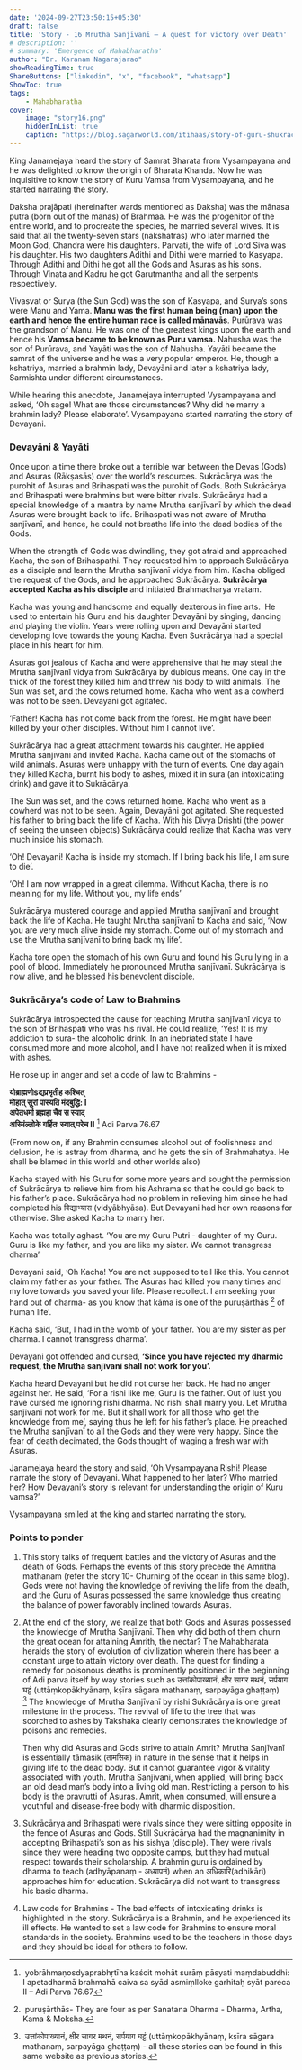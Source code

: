 ```yaml
---
date: '2024-09-27T23:50:15+05:30'
draft: false
title: 'Story - 16 Mrutha Sanjīvanī – A quest for victory over Death'
# description: ''
# summary: 'Emergence of Mahabharatha'
author: "Dr. Karanam Nagarajarao"
showReadingTime: true
ShareButtons: ["linkedin", "x", "facebook", "whatsapp"]
ShowToc: true
tags: 
    - Mahabharatha
cover:
    image: "story16.png"
    hiddenInList: true
    caption: "https://blog.sagarworld.com/itihaas/story-of-guru-shukracharya-chapter-9/"
---
```


King Janamejaya heard the story of Samrat Bharata from Vysampayana and he was delighted to know the origin of Bharata Khanda. Now he was inquisitive to know the story of Kuru Vamsa from Vysampayana, and he started narrating the story.

Daksha prajāpati (hereinafter wards mentioned as Daksha) was the mānasa putra (born out of the manas) of Brahmaa. He was the progenitor of the entire world, and to procreate the species, he married several wives. It is said that all the twenty-seven stars (nakshatras) who later married the Moon God, Chandra were his daughters. Parvati, the wife of Lord Siva was his daughter. His two daughters Adithi and Dithi were married to Kasyapa. Through Adithi and Dithi he got all the Gods and Asuras as his sons. Through Vinata and Kadru he got Garutmantha and all the serpents respectively.

Vivasvat or Surya (the Sun God) was the son of Kasyapa, and Surya’s sons were Manu and Yama. **Manu was the first human being (man) upon the earth and hence the entire human race is called mānavās**. Purūrava was the grandson of Manu. He was one of the greatest kings upon the earth and hence his **Vamsa became to be known as Puru vamsa.** Nahusha was the son of Purūrava, and Yayāti was the son of Nahusha. Yayāti became the samrat of the universe and he was a very popular emperor. He, though a kshatriya, married a brahmin lady, Devayāni and later a kshatriya lady, Sarmishta under different circumstances.

While hearing this anecdote, Janamejaya interrupted Vysampayana and asked, ‘Oh sage! What are those circumstances? Why did he marry a brahmin lady? Please elaborate’. Vysampayana started narrating the story of Devayani.

### Devayāni & Yayāti

Once upon a time there broke out a terrible war between the Devas (Gods) and Asuras (Rākṣasās) over the world’s resources. Sukrācārya was the purohit of Asuras and Brihaspati was the purohit of Gods. Both Sukrācārya and Brihaspati were brahmins but were bitter rivals. Sukrācārya had a special knowledge of a mantra by name Mrutha sanjīvanī by which the dead Asuras were brought back to life. Brihaspati was not aware of Mrutha sanjīvanī, and hence, he could not breathe life into the dead bodies of the Gods.

When the strength of Gods was dwindling, they got afraid and approached Kacha, the son of Brihaspathi. They requested him to approach Sukrācārya as a disciple and learn the Mrutha sanjīvanī vidya from him. Kacha obliged the request of the Gods, and he approached Sukrācārya. **Sukrācārya accepted Kacha as his disciple** and initiated Brahmacharya vratam.

Kacha was young and handsome and equally dexterous in fine arts.  He used to entertain his Guru and his daughter Devayāni by singing, dancing and playing the violin. Years were rolling upon and Devayāni started developing love towards the young Kacha. Even Sukrācārya had a special place in his heart for him.

Asuras got jealous of Kacha and were apprehensive that he may steal the Mrutha sanjīvanī vidya from Sukrācārya by dubious means. One day in the thick of the forest they killed him and threw his body to wild animals. The Sun was set, and the cows returned home. Kacha who went as a cowherd was not to be seen. Devayāni got agitated.

‘Father! Kacha has not come back from the forest. He might have been killed by your other disciples. Without him I cannot live’.

Sukrācārya had a great attachment towards his daughter. He applied Mrutha sanjīvanī and invited Kacha. Kacha came out of the stomachs of wild animals. Asuras were unhappy with the turn of events. One day again they killed Kacha, burnt his body to ashes, mixed it in sura (an intoxicating drink) and gave it to Sukrācārya.

The Sun was set, and the cows returned home. Kacha who went as a cowherd was not to be seen. Again, Devayāni got agitated. She requested his father to bring back the life of Kacha. With his Divya Drishti (the power of seeing the unseen objects) Sukrācārya could realize that Kacha was very much inside his stomach.

‘Oh! Devayani! Kacha is inside my stomach. If I bring back his life, I am sure to die’.

‘Oh! I am now wrapped in a great dilemma. Without Kacha, there is no meaning for my life. Without you, my life ends’

Sukrācārya mustered courage and applied Mrutha sanjīvanī and brought back the life of Kacha. He taught Mrutha sanjīvanī to Kacha and said, ‘Now you are very much alive inside my stomach. Come out of my stomach and use the Mrutha sanjīvanī to bring back my life’.

Kacha tore open the stomach of his own Guru and found his Guru lying in a pool of blood. Immediately he pronounced Mrutha sanjīvanī. Sukrācārya is now alive, and he blessed his benevolent disciple.

### Sukrācārya’s code of Law to Brahmins

Sukrācārya introspected the cause for teaching Mrutha sanjīvanī vidya to the son of Brihaspati who was his rival. He could realize, ‘Yes! It is my addiction to sura- the alcoholic drink. In an inebriated state I have consumed more and more alcohol, and I have not realized when it is mixed with ashes.

He rose up in anger and set a code of law to Brahmins -

**योब्राह्मणोsद्यप्रभृतीह कश्चित्**  
**मोहात् सुरां पास्यति मंदबुद्धि: I**  
**अपेतधर्मा ब्रह्महा चैव स स्याद्**  
**अस्मिंल्लोके गर्हितः स्यात् परेच II** [^1] Adi Parva 76.67

(From now on, if any Brahmin consumes alcohol out of foolishness and delusion, he is astray from dharma, and he gets the sin of Brahmahatya. He shall be blamed in this world and other worlds also)

Kacha stayed with his Guru for some more years and sought the permission of Sukrācārya to relieve him from his Ashrama so that he could go back to his father’s place. Sukrācārya had no problem in relieving him since he had completed his विद्याभ्यास (vidyābhyāsa). But Devayani had her own reasons for otherwise. She asked Kacha to marry her.

Kacha was totally aghast. ‘You are my Guru Putri - daughter of my Guru. Guru is like my father, and you are like my sister. We cannot transgress dharma’

Devayani said, ‘Oh Kacha! You are not supposed to tell like this. You cannot claim my father as your father. The Asuras had killed you many times and my love towards you saved your life. Please recollect. I am seeking your hand out of dharma- as you know that kāma is one of the puruṣārthās [^2] of human life’.

Kacha said, ‘But, I had in the womb of your father. You are my sister as per dharma. I cannot transgress dharma’.

Devayani got offended and cursed, **‘Since you have rejected my dharmic request, the Mrutha sanjīvanī shall not work for you’.**

Kacha heard Devayani but he did not curse her back. He had no anger against her. He said, ‘For a rishi like me, Guru is the father. Out of lust you have cursed me ignoring rishi dharma. No rishi shall marry you. Let Mrutha sanjīvanī not work for me. But it shall work for all those who get the knowledge from me’, saying thus he left for his father’s place. He preached the Mrutha sanjīvanī to all the Gods and they were very happy. Since the fear of death decimated, the Gods thought of waging a fresh war with Asuras.

Janamejaya heard the story and said, ‘Oh Vysampayana Rishi! Please narrate the story of Devayani. What happened to her later? Who married her? How Devayani’s story is relevant for understanding the origin of Kuru vamsa?’

Vysampayana smiled at the king and started narrating the story.

### Points to ponder

1. This story talks of frequent battles and the victory of Asuras and the death of Gods. Perhaps the events of this story precede the Amritha mathanam (refer the story 10- Churning of the ocean in this same blog). Gods were not having the knowledge of reviving the life from the death, and the Guru of Asuras possessed the same knowledge thus creating the balance of power favorably inclined towards Asuras.
2. At the end of the story, we realize that both Gods and Asuras possessed the knowledge of Mrutha Sanjīvanī. Then why did both of them churn the great ocean for attaining Amrith, the nectar? The Mahabharata heralds the story of evolution of civilization wherein there has been a constant urge to attain victory over death. The quest for finding a remedy for poisonous deaths is prominently positioned in the beginning of Adi parva itself by way stories such as उत्तांकोपाख्यानं, क्षीर सागर मथनं, सर्पयाग घट्टं (uttāṃkopākhyānaṃ, kṣīra sāgara mathanaṃ, sarpayāga ghaṭṭaṃ) [^3] The knowledge of Mrutha Sanjīvanī by rishi Sukrācārya is one great milestone in the process. The revival of life to the tree that was scorched to ashes by Takshaka clearly demonstrates the knowledge of poisons and remedies.

	Then why did Asuras and Gods strive to attain Amrit? Mrutha Sanjīvanī is essentially tāmasik (तामसिक) in nature in the sense that it helps in giving life to the dead body. But it cannot guarantee vigor & vitality associated with youth. Mrutha Sanjīvanī, when applied, will bring back an old dead man’s body into a living old man. Restricting a person to his body is the pravrutti of Asuras. Amrit, when consumed, will ensure a youthful and disease-free body with dharmic disposition.

3. Sukrācārya and Brihaspati were rivals since they were sitting opposite in the fence of Asuras and Gods. Still Sukrācārya had the magnanimity in accepting Brihaspati’s son as his sishya (disciple). They were rivals since they were heading two opposite camps, but they had mutual respect towards their scholarship. A brahmin guru is ordained by dharma to teach (adhyāpanaṃ - अध्यापनं) when an अधिकारि(adhikāri) approaches him for education. Sukrācārya did not want to transgress his basic dharma.
4. Law code for Brahmins - The bad effects of intoxicating drinks is highlighted in the story. Sukrācārya is a Brahmin, and he experienced its ill effects. He wanted to set a law code for Brahmins to ensure moral standards in the society. Brahmins used to be the teachers in those days and they should be ideal for others to follow.

[^1]: yobrāhmaṇosdyaprabhṛtīha kaścit
mohāt surāṃ pāsyati maṃdabuddhi: I
apetadharmā brahmahā caiva sa syād
asmiṃlloke garhitaḥ syāt pareca II – Adi Parva 76.67
[^2]: puruṣārthās- They are four as per Sanatana Dharma - Dharma, Artha, Kama & Moksha.
[^3]: उत्तांकोपाख्यानं, क्षीर सागर मथनं, सर्पयाग घट्टं (uttāṃkopākhyānaṃ, kṣīra sāgara mathanaṃ, sarpayāga ghaṭṭaṃ) - all these stories can be found in this same website as previous stories.